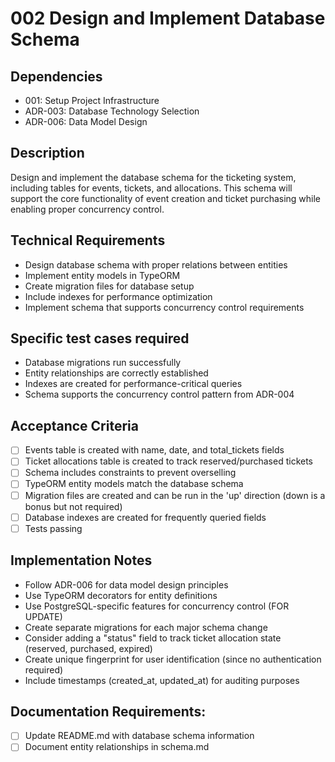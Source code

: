 # 002 Design and Implement Database Schema

## Dependencies
- 001: Setup Project Infrastructure
- ADR-003: Database Technology Selection
- ADR-006: Data Model Design

## Description
Design and implement the database schema for the ticketing system, including tables for events, tickets, and allocations. This schema will support the core functionality of event creation and ticket purchasing while enabling proper concurrency control.

## Technical Requirements
- Design database schema with proper relations between entities
- Implement entity models in TypeORM
- Create migration files for database setup
- Include indexes for performance optimization
- Implement schema that supports concurrency control requirements

## Specific test cases required
- Database migrations run successfully
- Entity relationships are correctly established
- Indexes are created for performance-critical queries
- Schema supports the concurrency control pattern from ADR-004

## Acceptance Criteria
- [ ] Events table is created with name, date, and total_tickets fields
- [ ] Ticket allocations table is created to track reserved/purchased tickets
- [ ] Schema includes constraints to prevent overselling
- [ ] TypeORM entity models match the database schema
- [ ] Migration files are created and can be run in the 'up'  direction (down is a bonus but not required)
- [ ] Database indexes are created for frequently queried fields
- [ ] Tests passing

## Implementation Notes
- Follow ADR-006 for data model design principles
- Use TypeORM decorators for entity definitions
- Use PostgreSQL-specific features for concurrency control (FOR UPDATE)
- Create separate migrations for each major schema change
- Consider adding a "status" field to track ticket allocation state (reserved, purchased, expired)
- Create unique fingerprint for user identification (since no authentication required)
- Include timestamps (created_at, updated_at) for auditing purposes

## Documentation Requirements:
- [ ] Update README.md with database schema information
- [ ] Document entity relationships in schema.md 